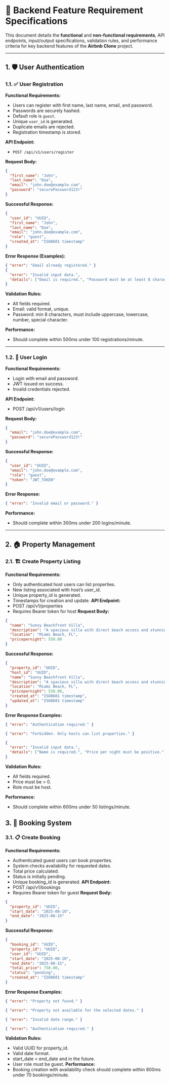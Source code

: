 # 🔧 Backend Feature Requirement Specifications

This document details the **functional** and **non-functional requirements**, API endpoints, input/output specifications, validation rules, and performance criteria for key backend features of the **Airbnb Clone** project.

---

## 1. 🛡️ User Authentication

### 1.1. ✅ User Registration

**Functional Requirements:**
- Users can register with first name, last name, email, and password.
- Passwords are securely hashed.
- Default role is `guest`.
- Unique `user_id` is generated.
- Duplicate emails are rejected.
- Registration timestamp is stored.

**API Endpoint:**
- `POST /api/v1/users/register`

**Request Body:**
```json
{
  "first_name": "John",
  "last_name": "Doe",
  "email": "john.doe@example.com",
  "password": "securePassword123!"
}
```
**Successful Response:**
```json
{
  "user_id": "UUID",
  "first_name": "John",
  "last_name": "Doe",
  "email": "john.doe@example.com",
  "role": "guest",
  "created_at": "ISO8601 timestamp"
}
```
**Error Response (Examples):**
```json
{ "error": "Email already registered." }
{
  "error": "Invalid input data.",
  "details": ["Email is required.", "Password must be at least 8 characters."]
}
```
**Validation Rules:**

- All fields required.
- Email: valid format, unique.
- Password: min 8 characters, must include uppercase, lowercase, number, special character.

**Performance:**
- Should complete within 500ms under 100 registrations/minute.

---
### 1.2. 🔐 User Login
**Functional Requirements:**

- Login with email and password.
- JWT issued on success.
- Invalid credentials rejected.

**API Endpoint:**
- POST /api/v1/users/login

**Request Body:**
```json
{
  "email": "john.doe@example.com",
  "password": "securePassword123!"
}
```
**Successful Response:**
```json
{
  "user_id": "UUID",
  "email": "john.doe@example.com",
  "role": "guest",
  "token": "JWT_TOKEN"
}
```
**Error Response:**
```json
{ "error": "Invalid email or password." }
```
**Performance:**
- Should complete within 300ms under 200 logins/minute.

---

## 2. 🏠 Property Management
### 2.1. 🏗️ Create Property Listing
**Functional Requirements:**
- Only authenticated host users can list properties.
- New listing associated with host’s user_id.
- Unique property_id is generated.
- Timestamps for creation and update.
**API Endpoint:**
- POST /api/v1/properties
- Requires Bearer token for host
**Request Body:**
```json
{
  "name": "Sunny Beachfront Villa",
  "description": "A spacious villa with direct beach access and stunning ocean views.",
  "location": "Miami Beach, FL",
  "pricepernight": 550.00
}
```
**Successful Response:**
```json
{
  "property_id": "UUID",
  "host_id": "UUID",
  "name": "Sunny Beachfront Villa",
  "description": "A spacious villa with direct beach access and stunning ocean views.",
  "location": "Miami Beach, FL",
  "pricepernight": 550.00,
  "created_at": "ISO8601 timestamp",
  "updated_at": "ISO8601 timestamp"
}
```
**Error Response Examples:**
```json
{ "error": "Authentication required." }
```
```json
{ "error": "Forbidden. Only hosts can list properties." }
```
```json
{
  "error": "Invalid input data.",
  "details": ["Name is required.", "Price per night must be positive."]
}
```
**Validation Rules:**
- All fields required.
- Price must be > 0.
- Role must be host.

**Performance:**
- Should complete within 600ms under 50 listings/minute.

## 3. 📆 Booking System
### 3.1. 📋 Create Booking
**Functional Requirements:**
- Authenticated guest users can book properties.
- System checks availability for requested dates.
- Total price calculated.
- Status is initially pending.
- Unique booking_id is generated.
**API Endpoint:**
- POST /api/v1/bookings
- Requires Bearer token for guest
**Request Body:**
```json
{
  "property_id": "UUID",
  "start_date": "2025-08-10",
  "end_date": "2025-08-15"
}
```
**Successful Response:**
```json
{
  "booking_id": "UUID",
  "property_id": "UUID",
  "user_id": "UUID",
  "start_date": "2025-08-10",
  "end_date": "2025-08-15",
  "total_price": 750.00,
  "status": "pending",
  "created_at": "ISO8601 timestamp"
}
```
**Error Response Examples:**
```json
{ "error": "Property not found." }
```
```json
{ "error": "Property not available for the selected dates." }
```
```json
{ "error": "Invalid date range." }
```
```json
{ "error": "Authentication required." }
```
**Validation Rules:**
- Valid UUID for property_id.
- Valid date format.
- start_date < end_date and in the future.
- User role must be guest.
**Performance:**
- Booking creation with availability check should complete within 800ms under 70 bookings/minute.